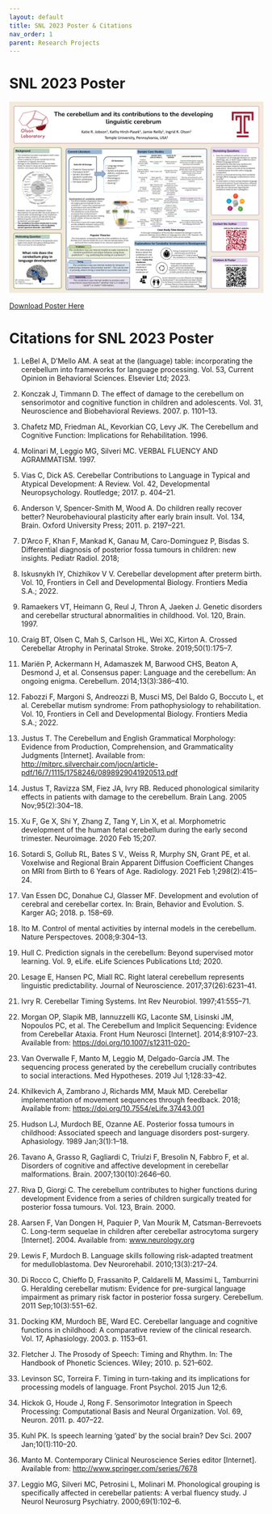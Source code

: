 ```yaml
---
layout: default
title: SNL 2023 Poster & Citations
nav_order: 1
parent: Research Projects
---
```


# SNL 2023 Poster 

![](https://github.com/kjobson-neuro/kjobson-neuro.github.io/blob/main/assets/images/SNL2023_kjv3.png)

<a href="/assets/docs/SNL2023_kjv3.pdf" download>Download Poster Here</a>

# Citations for SNL 2023 Poster

1.	LeBel A, D’Mello AM. A seat at the (language) table: incorporating the cerebellum into frameworks for language processing. Vol. 53, Current Opinion in Behavioral Sciences. Elsevier Ltd; 2023. 

2.	Konczak J, Timmann D. The effect of damage to the cerebellum on sensorimotor and cognitive function in children and adolescents. Vol. 31, Neuroscience and Biobehavioral Reviews. 2007. p. 1101–13. 

3.	Chafetz MD, Friedman AL, Kevorkian CG, Levy JK. The Cerebellum and Cognitive Function: Implications for Rehabilitation. 1996. 

4.	Molinari M, Leggio MG, Silveri MC. VERBAL FLUENCY AND AGRAMMATISM. 1997. 

5.	Vias C, Dick AS. Cerebellar Contributions to Language in Typical and Atypical Development: A Review. Vol. 42, Developmental Neuropsychology. Routledge; 2017. p. 404–21. 

6.	Anderson V, Spencer-Smith M, Wood A. Do children really recover better? Neurobehavioural plasticity after early brain insult. Vol. 134, Brain. Oxford University Press; 2011. p. 2197–221. 

7.	D’Arco F, Khan F, Mankad K, Ganau M, Caro-Dominguez P, Bisdas S. Differential diagnosis of posterior fossa tumours in children: new insights. Pediatr Radiol. 2018; 

8.	Iskusnykh IY, Chizhikov V V. Cerebellar development after preterm birth. Vol. 10, Frontiers in Cell and Developmental Biology. Frontiers Media S.A.; 2022. 

9.	Ramaekers VT, Heimann G, Reul J, Thron A, Jaeken J. Genetic disorders and cerebellar structural abnormalities in childhood. Vol. 120, Brain. 1997. 

10.	Craig BT, Olsen C, Mah S, Carlson HL, Wei XC, Kirton A. Crossed Cerebellar Atrophy in Perinatal Stroke. Stroke. 2019;50(1):175–7. 

11.	Mariën P, Ackermann H, Adamaszek M, Barwood CHS, Beaton A, Desmond J, et al. Consensus paper: Language and the cerebellum: An ongoing enigma. Cerebellum. 2014;13(3):386–410. 

12.	Fabozzi F, Margoni S, Andreozzi B, Musci MS, Del Baldo G, Boccuto L, et al. Cerebellar mutism syndrome: From pathophysiology to rehabilitation. Vol. 10, Frontiers in Cell and Developmental Biology. Frontiers Media S.A.; 2022. 

13.	Justus T. The Cerebellum and English Grammatical Morphology: Evidence from Production, Comprehension, and Grammaticality Judgments [Internet]. Available from: http://mitprc.silverchair.com/jocn/article-pdf/16/7/1115/1758246/0898929041920513.pdf

14.	Justus T, Ravizza SM, Fiez JA, Ivry RB. Reduced phonological similarity effects in patients with damage to the cerebellum. Brain Lang. 2005 Nov;95(2):304–18. 

15.	Xu F, Ge X, Shi Y, Zhang Z, Tang Y, Lin X, et al. Morphometric development of the human fetal cerebellum during the early second trimester. Neuroimage. 2020 Feb 15;207. 

16.	Sotardi S, Gollub RL, Bates S V., Weiss R, Murphy SN, Grant PE, et al. Voxelwise and Regional Brain Apparent Diffusion Coefficient Changes on MRI from Birth to 6 Years of Age. Radiology. 2021 Feb 1;298(2):415–24. 

17.	Van Essen DC, Donahue CJ, Glasser MF. Development and evolution of cerebral and cerebellar cortex. In: Brain, Behavior and Evolution. S. Karger AG; 2018. p. 158–69. 

18.	Ito M. Control of mental activities by internal models in the cerebellum. Nature Perspectoves. 2008;9:304–13. 

19.	Hull C. Prediction signals in the cerebellum: Beyond supervised motor learning. Vol. 9, eLife. eLife Sciences Publications Ltd; 2020. 

20.	Lesage E, Hansen PC, Miall RC. Right lateral cerebellum represents linguistic predictability. Journal of Neuroscience. 2017;37(26):6231–41. 

21.	Ivry R. Cerebellar Timing Systems. Int Rev Neurobiol. 1997;41:555–71. 

22.	Morgan OP, Slapik MB, Iannuzzelli KG, Laconte SM, Lisinski JM, Nopoulos PC, et al. The Cerebellum and Implicit Sequencing: Evidence from Cerebellar Ataxia. Front Hum Neurosci [Internet]. 2014;8:9107–23. Available from: https://doi.org/10.1007/s12311-020-

23.	Van Overwalle F, Manto M, Leggio M, Delgado-García JM. The sequencing process generated by the cerebellum crucially contributes to social interactions. Med Hypotheses. 2019 Jul 1;128:33–42. 

24.	Khilkevich A, Zambrano J, Richards MM, Mauk MD. Cerebellar implementation of movement sequences through feedback. 2018; Available from: https://doi.org/10.7554/eLife.37443.001

25.	Hudson LJ, Murdoch BE, Ozanne AE. Posterior fossa tumours in childhood: Associated speech and language disorders post-surgery. Aphasiology. 1989 Jan;3(1):1–18. 

26.	Tavano A, Grasso R, Gagliardi C, Triulzi F, Bresolin N, Fabbro F, et al. Disorders of cognitive and affective development in cerebellar malformations. Brain. 2007;130(10):2646–60. 

27.	Riva D, Giorgi C. The cerebellum contributes to higher functions during development Evidence from a series of children surgically treated for posterior fossa tumours. Vol. 123, Brain. 2000. 

28.	Aarsen F, Van Dongen H, Paquier P, Van Mourik M, Catsman-Berrevoets C. Long-term sequelae in children after cerebellar astrocytoma surgery [Internet]. 2004. Available from: www.neurology.org

29.	Lewis F, Murdoch B. Language skills following risk-adapted treatment for medulloblastoma. Dev Neurorehabil. 2010;13(3):217–24. 

30.	Di Rocco C, Chieffo D, Frassanito P, Caldarelli M, Massimi L, Tamburrini G. Heralding cerebellar mutism: Evidence for pre-surgical language impairment as primary risk factor in posterior fossa surgery. Cerebellum. 2011 Sep;10(3):551–62. 

31.	Docking KM, Murdoch BE, Ward EC. Cerebellar language and cognitive functions in childhood: A comparative review of the clinical research. Vol. 17, Aphasiology. 2003. p. 1153–61. 

32.	Fletcher J. The Prosody of Speech: Timing and Rhythm. In: The Handbook of Phonetic Sciences. Wiley; 2010. p. 521–602. 

33.	Levinson SC, Torreira F. Timing in turn-taking and its implications for processing models of language. Front Psychol. 2015 Jun 12;6. 

34.	Hickok G, Houde J, Rong F. Sensorimotor Integration in Speech Processing: Computational Basis and Neural Organization. Vol. 69, Neuron. 2011. p. 407–22. 

35.	Kuhl PK. Is speech learning ‘gated’ by the social brain? Dev Sci. 2007 Jan;10(1):110–20. 

36.	Manto M. Contemporary Clinical Neuroscience Series editor [Internet]. Available from: http://www.springer.com/series/7678

37.	Leggio MG, Silveri MC, Petrosini L, Molinari M. Phonological grouping is specifically affected in cerebellar patients: A verbal fluency study. J Neurol Neurosurg Psychiatry. 2000;69(1):102–6. 
